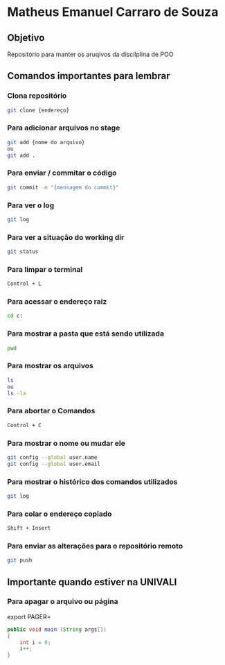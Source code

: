 # Matheus Emanuel Carraro de Souza

## Objetivo
Repositório para manter os aruqivos da discilplina de POO

## Comandos importantes para lembrar

### Clona repositório
```bash
git clone {endereço}
```

### Para adicionar arquivos no stage
```bash
git add {nome do arquivo}
ou
git add .
```

### Para enviar / commitar o código
```bash
git commit -m "{mensagem do commit}"
```

### Para ver o log
```bash
git log
```

### Para ver a situação do working dir
```bash
git status
```

### Para limpar o terminal
```bash
Control + L
```

### Para acessar o endereço raiz
```bash
cd c:
```

### Para mostrar a pasta que está sendo utilizada
```bash
pwd
```

### Para mostrar os arquivos
```bash
ls
ou
ls -la
```

### Para abortar o Comandos
```bash
Control + C
```

### Para mostrar o nome ou mudar ele
```bash
git config --global user.name
git config --global user.email
```

### Para mostrar o histórico dos comandos utilizados
```bash
git log
```

### Para colar o endereço copiado
```bash
Shift + Insert
```

### Para enviar as alterações para o repositório remoto
```bash
git push
```

## Importante quando estiver na UNIVALI

### Para apagar o arquivo ou página
export PAGER=

```java
public void main (String args[])
{
	int i = 0;
	i++;
}
```